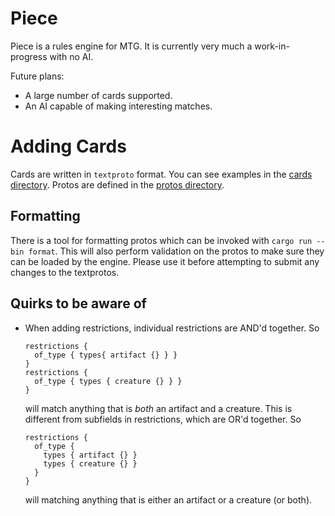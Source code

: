 # Piece
Piece is a rules engine for MTG. It is currently very much a work-in-progress with no AI.

Future plans:
- A large number of cards supported.
- An AI capable of making interesting matches.

# Adding Cards
Cards are written in `textproto` format. You can see examples in the [cards directory](cards). Protos are defined in the [protos directory](src/protos).

## Formatting
There is a tool for formatting protos which can be invoked with `cargo run --bin format`. This will also perform validation on the protos to make sure they can be loaded by the engine. Please use it before attempting to submit any changes to the textprotos.

## Quirks to be aware of
- When adding restrictions, individual restrictions are AND'd together. So
  ```textproto
  restrictions {
    of_type { types{ artifact {} } }
  }
  restrictions {
    of_type { types { creature {} } }
  }
  ```
  will match anything that is _both_ an artifact and a creature. This is different from subfields in restrictions, which are OR'd together. So
  ```textproto
  restrictions {
    of_type {
      types { artifact {} }
      types { creature {} }
    }
  }
  ```
  will matching anything that is either an artifact or a creature (or both).
